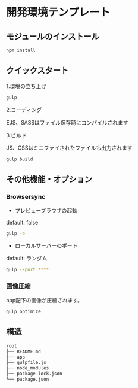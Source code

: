 # 開発環境テンプレート

## モジュールのインストール
```bash
npm install
```

## クイックスタート

1.環境の立ち上げ

```bash
gulp
```
2.コーディング

EJS、SASSはファイル保存時にコンパイルされます

3.ビルド

JS、CSSはミニファイされたファイルも出力されます
```bash
gulp build
```

## その他機能・オプション
### Browsersync
* プレビューブラウザの起動

default: false

```bash
gulp -o
```
* ローカルサーバーのポート

default: ランダム
```bash
gulp --port ****
```

### 画像圧縮
app配下の画像が圧縮されます。
```bash
gulp optimize
```

## 構造
```bash
root
├── README.md
├── app
├── gulpfile.js
├── node_modules
├── package-lock.json
└── package.json
```